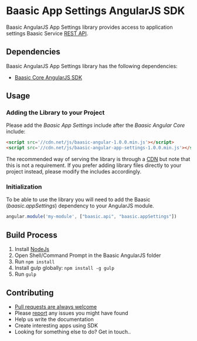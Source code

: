# Baasic App Settings AngularJS SDK

Baasic AngularJS App Settings library provides access to application settings Baasic Service [REST API](https://api.baasic.com/vX).

## Dependencies

Baasic AngularJS App Settings library has the following dependencies:

* [Baasic Core AngularJS SDK](../../../baasic-sdk-angularjs-core)

## Usage

### Adding the Library to your Project

Please add the _Baasic App Settings_ include after the _Baasic Angular Core_ include:

```html
<script src='//cdn.net/js/baasic-angular-1.0.0.min.js'></script>
<script src='//cdn.net/js/baasic-angular-app-settings-1.0.0.min.js'></script>
```

The recommended way of serving the library is through a [CDN](http://en.wikipedia.org/wiki/Content_delivery_network) but note that this is not a requirement. If you prefer adding library files directly to your project instead, please modify the includes accordingly.


### Initialization

To be able to use the library you will need to add the Baasic (_baasic.appSettings_) dependency to your AngularJS module.

```javascript
angular.module('my-module', ["baasic.api", "baasic.appSettings"])
```
## Build Process

1. Install [NodeJs](http://nodejs.org/download/)
2. Open Shell/Command Prompt in the Baasic AngularJS folder
3. Run `npm install`
4. Install gulp globally: `npm install -g gulp`
5. Run `gulp`

## Contributing

* [Pull requests are always welcome](../../../baasic-sdk-angularjs-app-settings/pulls)
* Please [report](../../../baasic-sdk-angularjs-app-settings/issues) any issues you might have found
* Help us write the documentation
* Create interesting apps using SDK
* Looking for something else to do? Get in touch..
